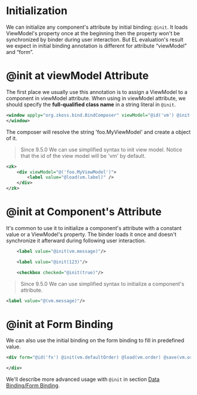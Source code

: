 # Initialization
We can initialize any component's attribute by initial binding: ` @init `. It loads ViewModel's property once at the beginning then the property won't be synchronized by binder during user interaction. But EL evaluation's result we expect in initial binding annotation is different for attribute “viewModel” and “form”.

@init at viewModel Attribute
============================
The first place we usually use this annotation is to assign a ViewModel to a component in viewModel attribute. When using in viewModel attribute, we should specify the **full-qualified class name** in a string literal in ` @init `.
```xml
<window apply="org.zkoss.bind.BindComposer" viewModel="@id('vm') @init('foo.MyViewModel')">
</window>
```
The composer will resolve the string 'foo.MyViewModel' and create a object of it.

> Since 9.5.0
We can use simplified syntax to init view model. Notice that the id of the view model will be 'vm' by default. 
```xml
<zk>
	<div viewModel="@('foo.MyViewModel')">
		<label value="@load(vm.label)" />
	</div>
</zk>
```

@init at Component's Attribute
==============================
It's common to use it to initialize a component's attribute with a constant value or a ViewModel's property. The binder loads it once and doesn't synchronize it afterward during following user interaction.
```xml
    <label value="@init(vm.message)"/>

    <label value="@init(123)"/>

    <checkbox checked="@init(true)"/>
```

> Since 9.5.0
We can use simplified syntax to initialize a component's attribute.
```xml
<label value="@(vm.message)"/>
```

@init at Form Binding
=====================
We can also use the initial binding on the form binding to fill in predefined value.
```xml
<div form="@id('fx') @init(vm.defaultOrder) @load(vm.order) @save(vm.order, before='compute')">

</div>
```
We'll describe more advanced usage with ` @init ` in section [Data Binding/Form Binding](./form_binding.html).
